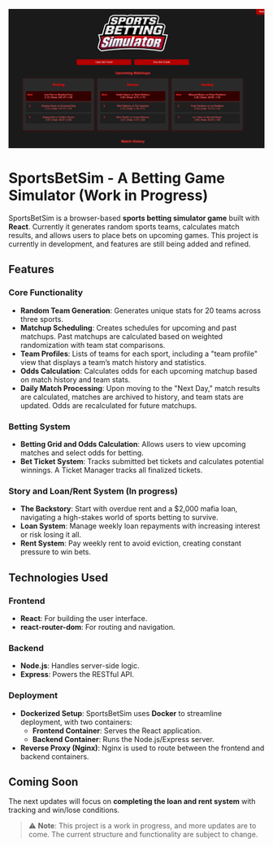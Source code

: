 ![Main screenshot](./screenshots/screenshot1.jpg)


# SportsBetSim - A Betting Game Simulator (Work in Progress)

SportsBetSim is a browser-based **sports betting simulator game** built with **React**. Currently it generates random sports teams, calculates match results, and allows users to place bets on upcoming games. This project is currently in development, and features are still being added and refined.

## Features

### Core Functionality
- **Random Team Generation**: Generates unique stats for 20 teams across three sports.
- **Matchup Scheduling**: Creates schedules for upcoming and past matchups. Past matchups are calculated based on weighted randomization with team stat comparisons.
- **Team Profiles**: Lists of teams for each sport, including a "team profile" view that displays a team’s match history and statistics.
- **Odds Calculation**: Calculates odds for each upcoming matchup based on match history and team stats.
- **Daily Match Processing**: Upon moving to the "Next Day," match results are calculated, matches are archived to history, and team stats are updated. Odds are recalculated for future matchups.

### Betting System
- **Betting Grid and Odds Calculation**: Allows users to view upcoming matches and select odds for betting. 
- **Bet Ticket System**: Tracks submitted bet tickets and calculates potential winnings. A Ticket Manager tracks all finalized tickets.

### Story and Loan/Rent System (In progress)
- **The Backstory**: Start with overdue rent and a $2,000 mafia loan, navigating a high-stakes world of sports betting to survive.  
- **Loan System**: Manage weekly loan repayments with increasing interest or risk losing it all.  
- **Rent System**: Pay weekly rent to avoid eviction, creating constant pressure to win bets.

## Technologies Used

### Frontend
- **React**: For building the user interface.
- **react-router-dom**: For routing and navigation.

### Backend
- **Node.js**: Handles server-side logic.
- **Express**: Powers the RESTful API.

### Deployment
- **Dockerized Setup**: SportsBetSim uses **Docker** to streamline deployment, with two containers:
  - **Frontend Container**: Serves the React application.
  - **Backend Container**: Runs the Node.js/Express server.
- **Reverse Proxy (Nginx)**: Nginx is used to route between the frontend and backend containers.

## Coming Soon
The next updates will focus on **completing the loan and rent system** with tracking and win/lose conditions.


> ⚠️ **Note**: This project is a work in progress, and more updates are to come. The current structure and functionality are subject to change.
